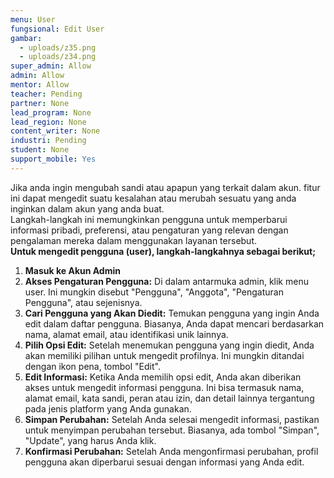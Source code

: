 ```yaml
---
menu: User
fungsional: Edit User
gambar:
  - uploads/z35.png
  - uploads/z34.png
super_admin: Allow
admin: Allow
mentor: Allow
teacher: Pending
partner: None
lead_program: None
lead_region: None
content_writer: None
industri: Pending
student: None
support_mobile: Yes
---
```

J﻿ika anda ingin mengubah sandi atau apapun yang terkait dalam akun. fitur ini dapat mengedit suatu kesalahan atau merubah sesuatu yang anda inginkan dalam akun yang anda buat.\
Langkah-langkah ini memungkinkan pengguna untuk memperbarui informasi pribadi, preferensi, atau pengaturan yang relevan dengan pengalaman mereka dalam menggunakan layanan tersebut.\
**Untuk mengedit pengguna (user), langkah-langkahnya sebagai berikut;**

1. **Masuk ke Akun Admin**
2. **Akses Pengaturan Pengguna:**
   Di dalam antarmuka admin, klik menu user. Ini mungkin disebut "Pengguna", "Anggota", "Pengaturan Pengguna", atau sejenisnya.
3. **Cari Pengguna yang Akan Diedit:**
   Temukan pengguna yang ingin Anda edit dalam daftar pengguna. Biasanya, Anda dapat mencari berdasarkan nama, alamat email, atau identifikasi unik lainnya.
4. **Pilih Opsi Edit:**
   Setelah menemukan pengguna yang ingin diedit, Anda akan memiliki pilihan untuk mengedit profilnya. Ini mungkin ditandai dengan ikon pena, tombol "Edit".
5. **Edit Informasi:**
   Ketika Anda memilih opsi edit, Anda akan diberikan akses untuk mengedit informasi pengguna. Ini bisa termasuk nama, alamat email, kata sandi, peran atau izin, dan detail lainnya tergantung pada jenis platform yang Anda gunakan.
6. **Simpan Perubahan:**
   Setelah Anda selesai mengedit informasi, pastikan untuk menyimpan perubahan tersebut. Biasanya, ada tombol "Simpan", "Update", yang harus Anda klik.
7. **Konfirmasi Perubahan:**
   Setelah Anda mengonfirmasi perubahan, profil pengguna akan diperbarui sesuai dengan informasi yang Anda edit.